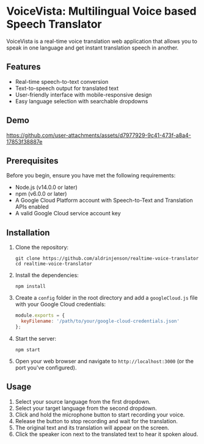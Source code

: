 # VoiceVista: Multilingual Voice based Speech Translator 

VoiceVista is a real-time voice translation web application that allows you to speak in one language and get instant translation speech in another.

## Features

- Real-time speech-to-text conversion
- Text-to-speech output for translated text
- User-friendly interface with mobile-responsive design
- Easy language selection with searchable dropdowns

## Demo


https://github.com/user-attachments/assets/d7977929-9c41-473f-a8a4-17853f38887e



## Prerequisites

Before you begin, ensure you have met the following requirements:

- Node.js (v14.0.0 or later)
- npm (v6.0.0 or later)
- A Google Cloud Platform account with Speech-to-Text and Translation APIs enabled
- A valid Google Cloud service account key

## Installation

1. Clone the repository:
   ```
   git clone https://github.com/aldrinjenson/realtime-voice-translator
   cd realtime-voice-translator
   ```

2. Install the dependencies:
   ```
   npm install
   ```

3. Create a `config` folder in the root directory and add a `googleCloud.js` file with your Google Cloud credentials:
   ```javascript
   module.exports = {
     keyFilename: '/path/to/your/google-cloud-credentials.json'
   };
   ```

4. Start the server:
   ```
   npm start
   ```

5. Open your web browser and navigate to `http://localhost:3000` (or the port you've configured).

## Usage

1. Select your source language from the first dropdown.
2. Select your target language from the second dropdown.
3. Click and hold the microphone button to start recording your voice.
4. Release the button to stop recording and wait for the translation.
5. The original text and its translation will appear on the screen.
6. Click the speaker icon next to the translated text to hear it spoken aloud.
